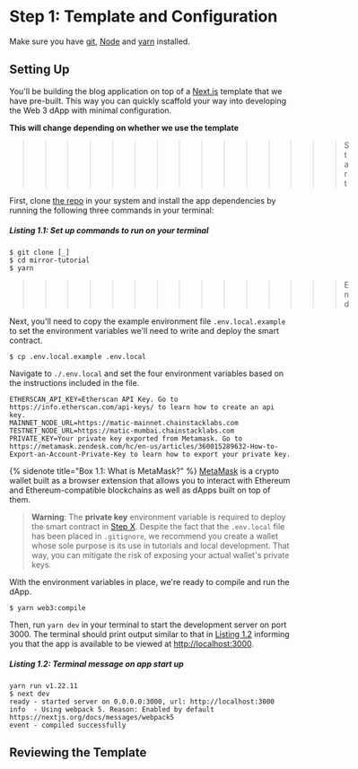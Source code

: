 # Step 1: Template and Configuration

Make sure you have [git](https://git-scm.com/book/en/v2/Getting-Started-Installing-Git), [Node](https://nodejs.org/en/) and [yarn](https://yarnpkg.com/getting-started/install) installed.

## Setting Up

You'll be building the blog application on top of a [Next.js](https://nextjs.org/) template that we have pre-built. This way you can quickly scaffold your way into developing the Web 3 dApp with minimal configuration.

**This will change depending on whether we use the template**
>>>>>>>>>>>>>>> Start

First, clone [the repo]() in your system and install the app dependencies by running the following three commands in your terminal:

##### _Listing 1.1: Set up commands to run on your terminal_
```text
$ git clone [_]
$ cd mirror-tutorial
$ yarn
```
>>>>>>>>>>>>>>> End

Next, you'll need to copy the example environment file `.env.local.example` to set the environment variables we'll need to write and deploy the smart contract. 

```text
$ cp .env.local.example .env.local
```

Navigate to `./.env.local` and set the four environment variables based on the instructions included in the file.

```text
ETHERSCAN_API_KEY=Etherscan API Key. Go to https://info.etherscan.com/api-keys/ to learn how to create an api key.
MAINNET_NODE_URL=https://matic-mainnet.chainstacklabs.com
TESTNET_NODE_URL=https://matic-mumbai.chainstacklabs.com
PRIVATE_KEY=Your private key exported from Metamask. Go to https://metamask.zendesk.com/hc/en-us/articles/360015289632-How-to-Export-an-Account-Private-Key to learn how to export your private key.
```

{% sidenote title="Box 1.1: What is MetaMask?" %}
[MetaMask](https://metamask.io/) is a crypto wallet built as a browser extension that allows you to interact with Ethereum and Ethereum-compatible blockchains as well as dApps built on top of them.

> **Warning**: The **private key** environment variable is required to deploy the smart contract in [Step X](). Despite the fact that the `.env.local` file has been placed in `.gitignore`, we recommend you create a wallet whose sole purpose is its use in tutorials and local development. That way, you can mitigate the risk of exposing your actual wallet's private keys.

With the environment variables in place, we're ready to compile and run the dApp.

```text
$ yarn web3:compile
```

Then, run `yarn dev` in your terminal to start the development server on port 3000. The terminal should print output similar to that in [Listing 1.2](#listing-12-terminal-message-on-app-start-up) informing you that the app is available to be viewed at [http://localhost:3000](http://localhost:3000).

##### _Listing 1.2: Terminal message on app start up_
```text
yarn run v1.22.11
$ next dev
ready - started server on 0.0.0.0:3000, url: http://localhost:3000
info  - Using webpack 5. Reason: Enabled by default https://nextjs.org/docs/messages/webpack5
event - compiled successfully
```

## Reviewing the Template

